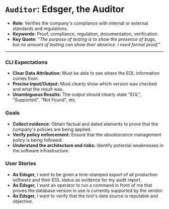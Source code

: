 # `Auditor`: Edsger, the Auditor

- **Role:** Verifies the company's compliance with internal or external standards and regulations.
- **Keywords:** Proof, compliance, regulation, documentation, verification.
- **Key Quote:** *"The purpose of testing is to show the presence of bugs, but no amount of testing can show their absence. I need formal proof."*

---

### CLI Expectations
- **Clear Data Attribution:** Must be able to see where the EOL information comes from.
- **Precise Input/Output:** Must clearly show which version was checked and what the result was.
- **Unambiguous Results:** The output should clearly state "EOL", "Supported", "Not Found", etc.

### Goals
- **Collect evidence:** Obtain factual and dated elements to prove that the company's policies are being applied.
- **Verify policy enforcement:** Ensure that the obsolescence management policy is being followed.
- **Understand the architecture and risks:** Identify potential weaknesses in the software infrastructure.

### User Stories
- **As Edsger,** I want to be given a time-stamped export of all production software and their EOL status as evidence for my audit report.
- **As Edsger,** I want an operator to run a command in front of me that proves the database version in use is currently supported by the vendor.
- **As Edsger,** I want to verify that the tool's data source is reputable and objective.
